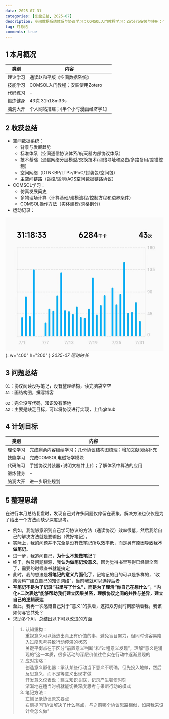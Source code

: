 ```yaml
---
data: 2025-07-31
categories: [复盘总结, 2025-07]
description: 空间数据系统体系与协议学习；COMSOL入门教程学习；Zotero安装与使用；个人网站搭建；健身与阅读
tag: 月总结
comments: true
---
```


## 1 本月概况

|类别|内容|
|----|----|
|理论学习|通读赵和平版《空间数据系统》|
|技能学习|COMSOL入门教程；安装使用Zotero|
|代码练习|-|
|锻炼健身|43次 31h18m33s|
|脑洞大开|个人网站搭建；《半个小时漫画经济学1》


## 2 收获总结
- 空间数据系统：
	- 背景与发展趋势
	- 标准体系（空间通信协议体系/航天器内部协议体系）
	- 技术基础（通信网络分层模型/交换技术/网络寻址和路由/多路复用/差错控制）
	- 空间网络（DTN<BP/LTP>/IPoC/封装包/空间包）
	- 主空间链路（遥控/遥测/AOS空间数据链路协议）
- COMSOL学习：
	- 仿真发展简史
	- 多物理场计算（计算基础/建模流程/控制方程和边界条件）
	- COMSOL操作方法（实体建模/网格剖分）
- 运动记录：

![2025-07 运动时长](/img/2025-07-31/image01.png){: w="400" h="200" }
_2025-07 运动时长_


## 3 问题总结
`Q1`：协议阅读没写笔记，没有整理结构，读完脑袋空空
<br>`A1`：画结构图，撰写博客

`Q2`：完全没写代码，知识没有落地
<br>`A2`：主要是缺乏目标，可以将协议进行实现，上传github


## 4 计划目标

|类别|内容|
|----|----|
|理论学习|完成剩余内容继续学习；几份协议结构图梳理；增加文献阅读补充|
|技能学习|完成COMSOL电磁场学模块|
|代码练习|手搓协议封装器+说明文档并上传；了解体系中算法的应用|
|锻炼健身|-|
|脑洞大开|进一步职业规划|


## 5 整理思绪
在进行本月总结复盘时，发现自己对许多问题仅停留在表象，解决方法也仅仅是为了给出一个方法而缺少深度思考。
- 例如，我能够意识到自己学习协议的方法（通读协议）效率很低，然后我给自己的解决方法就是要输出（做好笔记）。
- 实际上，我的问题并不完全是没有做笔记所以效率低，而是另有原因导致我**不做笔记**。
- 进一步，我追问自己，**为什么不想做笔记**？
- 终于，触及问题根源，我**认为做笔记没意义**，因为觉得书里写得已经很全面了，需要的时候查书就能搞定
- 此时，我的想法是**将笔记的意义片面化了**，记笔记的目的可以是多样的，“收集资料”“建立自己的知识网络”，当前我就可以选择后者
- **写笔记不是为了记录“书里写了什么”，而是为了理清“你自己在想什么”，“内化+二次表达”能够帮助我们建立因果关系，理解协议之间的共性与差异，建立自己的逻辑表达**
- 至此，我再一次感慨自己对于“意义”的执着，这把双刃剑时刻影响着我，我该如何与它共处？
- 求助多个AI，总结出以下可以改进的方面
>1. 认知重构：
> <br>重视意义可以筛选出真正有价值的事，避免盲目努力，但同时也容易陷入过度思考导致行动停滞的状态
> <br>关键平衡点在于区分“前置意义判断”和“过程意义发现”，理解“意义是涌现的”这一本质，很多活动的深层价值往往实在行动中逐渐显现的
>2. 应对策略：
> <br>创造意义孵化器：承认某些行动当下意义不明确，但先投入地做，然后反思意义，而不是等意义出现才做
> <br>开发意义仪表盘：建立知识关联，记录产生顿悟时刻 
> <br>渐渐地在适当时机就能切换深度思考与果断行动的模式
>3. 笔记方法：
> <br>左侧记录协议原文要点
> <br>右侧提问“协议解决了什么痛点，与之前哪个协议思路相似，如果我来设计会怎么做”


